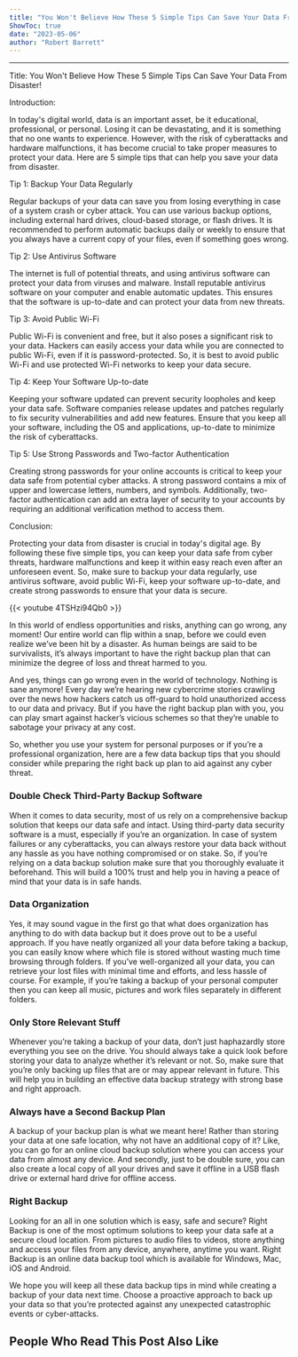 ```yaml
---
title: "You Won't Believe How These 5 Simple Tips Can Save Your Data From Disaster!"
ShowToc: true 
date: "2023-05-06"
author: "Robert Barrett"
---
```

*****
Title: You Won't Believe How These 5 Simple Tips Can Save Your Data From Disaster!

Introduction:

In today's digital world, data is an important asset, be it educational, professional, or personal. Losing it can be devastating, and it is something that no one wants to experience. However, with the risk of cyberattacks and hardware malfunctions, it has become crucial to take proper measures to protect your data. Here are 5 simple tips that can help you save your data from disaster.

Tip 1: Backup Your Data Regularly

Regular backups of your data can save you from losing everything in case of a system crash or cyber attack. You can use various backup options, including external hard drives, cloud-based storage, or flash drives. It is recommended to perform automatic backups daily or weekly to ensure that you always have a current copy of your files, even if something goes wrong.

Tip 2: Use Antivirus Software

The internet is full of potential threats, and using antivirus software can protect your data from viruses and malware. Install reputable antivirus software on your computer and enable automatic updates. This ensures that the software is up-to-date and can protect your data from new threats.

Tip 3: Avoid Public Wi-Fi

Public Wi-Fi is convenient and free, but it also poses a significant risk to your data. Hackers can easily access your data while you are connected to public Wi-Fi, even if it is password-protected. So, it is best to avoid public Wi-Fi and use protected Wi-Fi networks to keep your data secure.

Tip 4: Keep Your Software Up-to-date

Keeping your software updated can prevent security loopholes and keep your data safe. Software companies release updates and patches regularly to fix security vulnerabilities and add new features. Ensure that you keep all your software, including the OS and applications, up-to-date to minimize the risk of cyberattacks.

Tip 5: Use Strong Passwords and Two-factor Authentication

Creating strong passwords for your online accounts is critical to keep your data safe from potential cyber attacks. A strong password contains a mix of upper and lowercase letters, numbers, and symbols. Additionally, two-factor authentication can add an extra layer of security to your accounts by requiring an additional verification method to access them.

Conclusion:

Protecting your data from disaster is crucial in today's digital age. By following these five simple tips, you can keep your data safe from cyber threats, hardware malfunctions and keep it within easy reach even after an unforeseen event. So, make sure to backup your data regularly, use antivirus software, avoid public Wi-Fi, keep your software up-to-date, and create strong passwords to ensure that your data is secure.

{{< youtube 4TSHzi94Qb0 >}} 



In this world of endless opportunities and risks, anything can go wrong, any moment! Our entire world can flip within a snap, before we could even realize we’ve been hit by a disaster. As human beings are said to be survivalists, it’s always important to have the right backup plan that can minimize the degree of loss and threat harmed to you.
 
And yes, things can go wrong even in the world of technology. Nothing is sane anymore! Every day we’re hearing new cybercrime stories crawling over the news how hackers catch us off-guard to hold unauthorized access to our data and privacy. But if you have the right backup plan with you, you can play smart against hacker’s vicious schemes so that they’re unable to sabotage your privacy at any cost.
 
So, whether you use your system for personal purposes or if you’re a professional organization, here are a few data backup tips that you should consider while preparing the right back up plan to aid against any cyber threat.
 
### Double Check Third-Party Backup Software
 
When it comes to data security, most of us rely on a comprehensive backup solution that keeps our data safe and intact. Using third-party data security software is a must, especially if you’re an organization. In case of system failures or any cyberattacks, you can always restore your data back without any hassle as you have nothing compromised or on stake. So, if you’re relying on a data backup solution make sure that you thoroughly evaluate it beforehand. This will build a 100% trust and help you in having a peace of mind that your data is in safe hands.
 
### Data Organization
 
Yes, it may sound vague in the first go that what does organization has anything to do with data backup but it does prove out to be a useful approach. If you have neatly organized all your data before taking a backup, you can easily know where which file is stored without wasting much time browsing through folders. If you’ve well-organized all your data, you can retrieve your lost files with minimal time and efforts, and less hassle of course. For example, if you’re taking a backup of your personal computer then you can keep all music, pictures and work files separately in different folders.
 
### Only Store Relevant Stuff
 
Whenever you’re taking a backup of your data, don’t just haphazardly store everything you see on the drive. You should always take a quick look before storing your data to analyze whether it’s relevant or not. So, make sure that you’re only backing up files that are or may appear relevant in future. This will help you in building an effective data backup strategy with strong base and right approach.
 
### Always have a Second Backup Plan
 
A backup of your backup plan is what we meant here! Rather than storing your data at one safe location, why not have an additional copy of it? Like, you can go for an online cloud backup solution where you can access your data from almost any device. And secondly, just to be double sure, you can also create a local copy of all your drives and save it offline in a USB flash drive or external hard drive for offline access.
 
### Right Backup
 

 
Looking for an all in one solution which is easy, safe and secure? Right Backup is one of the most optimum solutions to keep your data safe at a secure cloud location. From pictures to audio files to videos, store anything and access your files from any device, anywhere, anytime you want. Right Backup is an online data backup tool which is available for Windows, Mac, iOS and Android.
 
We hope you will keep all these data backup tips in mind while creating a backup of your data next time. Choose a proactive approach to back up your data so that you’re protected against any unexpected catastrophic events or cyber-attacks.
 
##  People Who Read This Post Also Like 



